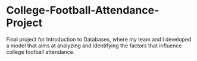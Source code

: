 ﻿# College-Football-Attendance-Project
Final project for Introduction to Databases, where my team and I developed a model that aims at analyzing and identifying the factors that influence college football attendance.
